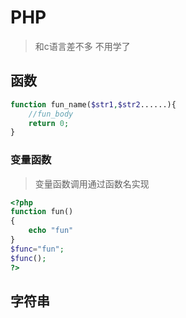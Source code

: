 # PHP

> 和c语言差不多 不用学了

## 函数
```php
function fun_name($str1,$str2......){
    //fun_body
    return 0;
}
```

### 变量函数
>变量函数调用通过函数名实现
```php
<?php
function fun()
{
    echo "fun"
}
$func="fun";
$func();
?>
```


## 字符串